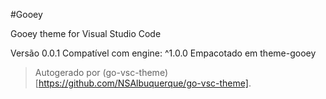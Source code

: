 #Gooey

Gooey theme for Visual Studio Code

Versão 0.0.1
Compatível com engine: ^1.0.0
Empacotado em theme-gooey

> Autogerado por (go-vsc-theme)[https://github.com/NSAlbuquerque/go-vsc-theme].